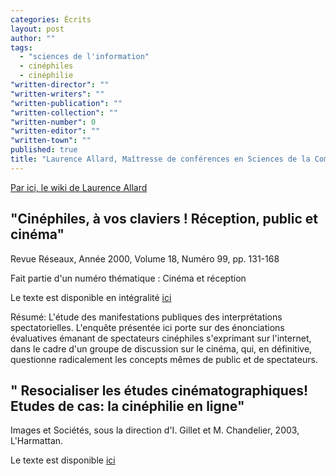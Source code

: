 ```yaml
---
categories: Écrits
layout: post
author: ""
tags: 
  - "sciences de l'information"
  - cinéphiles
  - cinéphilie
"written-director": ""
"written-writers": ""
"written-publication": ""
"written-collection": ""
"written-number": 0
"written-editor": ""
"written-town": ""
published: true
title: "Laurence Allard, Maîtresse de conférences en Sciences de la Communication"
---
```


[Par ici, le wiki de Laurence Allard](http://culturesexpressives.fr/doku.php#le_wiki_de_laurence_allard)

## "Cinéphiles, à vos claviers ! Réception, public et cinéma"

Revue Réseaux,  Année 2000,  Volume 18,  Numéro 99,  pp. 131-168

Fait partie d'un numéro thématique : Cinéma et réception

Le texte est disponible en intégralité [ici](http://www.persee.fr/doc/reso_0751-7971_2000_num_18_99_2198)

Résumé: 
L'étude des manifestations publiques des interprétations spectatorielles. L'enquête présentée ici porte sur des énonciations évaluatives émanant de spectateurs cinéphiles s'exprimant sur l'internet, dans le cadre d'un groupe de discussion sur le cinéma, qui, en définitive, questionne radicalement les concepts mêmes de public et de spectateurs.

## " Resocialiser les études cinématographiques! Etudes de cas: la cinéphilie en ligne"

Images et Sociétés, sous la direction d'I. Gillet et M. Chandelier, 2003, L'Harmattan. 

Le texte est disponible [ici](http://culturesexpressives.fr/lib/exe/fetch.php?media=cinephilie_en_ligne.pdf)


